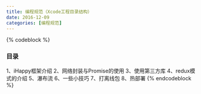 ```yaml
---
title: 编程规范（Xcode工程目录结构）
date: 2016-12-09
categories: [编程规范]
---
```


{% codeblock %}
### 目录
1、iHappy框架介绍
2、网络封装与Promise的使用
3、使用第三方库
4、redux模式的介绍
5、瀑布流
6、一些小技巧
7、打离线包
8、热部署
{% endcodeblock %}
